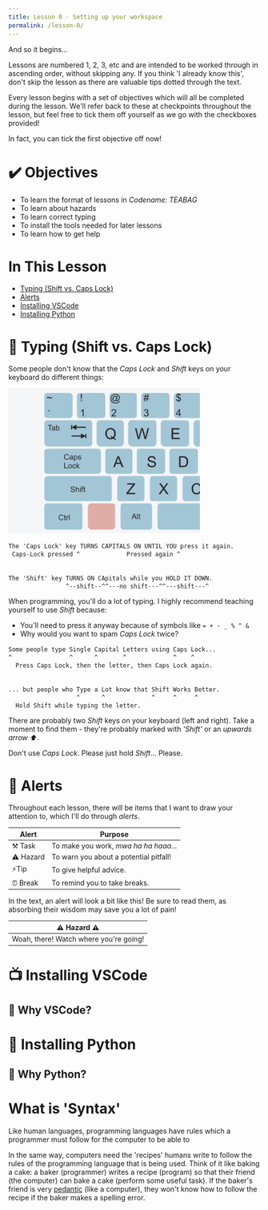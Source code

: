 ```yaml
---
title: Lesson 0 - Setting up your workspace
permalink: /lesson-0/
---
```


And so it begins...

Lessons are numbered 1, 2, 3, etc and are intended to be worked through in ascending order, without
    skipping any. 
If you think 'I already know this', don't skip the lesson as there are valuable tips dotted
    through the text.

Every lesson begins with a set of objectives which will all be completed during the lesson.
We'll refer back to these at checkpoints throughout the lesson, but feel free to tick them off
    yourself as we go with the checkboxes provided!

In fact, you can tick the first objective off now!

# ✔️  Objectives
- To learn the format of lessons in *Codename: TEABAG*
- To learn about hazards
- To learn correct typing
- To install the tools needed for later lessons
- To learn how to get help

# In This Lesson
- [Typing (Shift vs. Caps Lock)](#-typing-shift-vs-caps-lock)
- [Alerts](#-alerts)
- [Installing VSCode](#-installing-vscode)
- [Installing Python](#-installing-python)

# 🔼 Typing (Shift vs. Caps Lock)

Some people don't know that the *Caps Lock* and *Shift* keys on your keyboard do different things:

![Keyboard](caps-lock.png)

```
The 'Caps Lock' key TURNS CAPITALS ON UNTIL YOU press it again.
 Caps-Lock pressed ^             Pressed again ^


The 'Shift' key TURNS ON CApitals while you HOLD IT DOWN.
                ^--shift--^^---no shift---^^---shift---^
```

When programming, you'll do a lot of typing.
I highly recommend teaching yourself to use *Shift* because:
- You'll need to press it anyway because of symbols like `= + - _ % ^ &`
- Why would you want to spam *Caps Lock* twice?

```
Some people type Single Capital Letters using Caps Lock...
^                ^      ^       ^             ^    ^
  Press Caps Lock, then the letter, then Caps Lock again.


... but people who Type a Lot know that Shift Works Better.
                   ^      ^             ^     ^     ^
  Hold Shift while typing the letter.
```

There are probably two *Shift* keys on your keyboard (left and right).
Take a moment to find them - they're probably marked with *'Shift'* or an *upwards arrow ⬆️*.

Don't use *Caps Lock*. 
Please just hold *Shift*...
Please.

# 🚨 Alerts

Throughout each lesson, there will be items that I want to draw your attention to, which I'll
    do through *alerts*.

| Alert | Purpose | 
| --------------- | --------------- |
| ⚒️ Task | To make you work, *mwa ha ha haaa*... |
| ⚠️ Hazard | To warn you about a potential pitfall! |
| ⚡Tip | To give helpful advice. |
| ⏰ Break | To remind you to take breaks. |

In the text, an alert will look a bit like this!
Be sure to read them, as absorbing their wisdom may save you a lot of pain!

| ⚠️ Hazard ⚠️ |
| ------------- |
| Woah, there! Watch where you're going! |


# 📺 Installing VSCode
## 🤔 Why VSCode?
# 🐍 Installing Python
## 🤔 Why Python?





# What is 'Syntax'
Like human languages, programming languages have rules which a programmer must follow for the computer to
    be able to 

In the same way, computers need the 'recipes' humans write to follow the rules of the programming
    language that is being used.
Think of it like baking a cake: 
a baker (programmer) writes a recipe (program) so that their friend (the computer) can bake a cake 
    (perform some useful task).
If the baker's friend is very [pedantic](https://dictionary.cambridge.org/dictionary/english/pedantic) 
    (like a computer), they won't know how to follow the recipe if the baker makes a spelling error.
